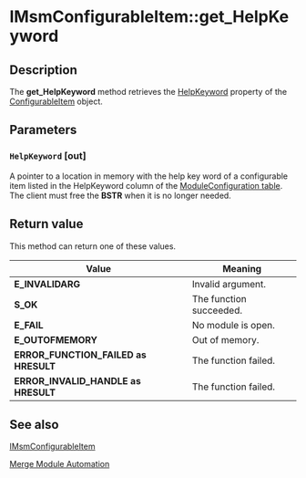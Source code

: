 # IMsmConfigurableItem::get_HelpKeyword

## Description

The
**get_HelpKeyword** method retrieves the
[HelpKeyword](https://learn.microsoft.com/windows/desktop/Msi/configurableitem-helpkeyword) property of the
[ConfigurableItem](https://learn.microsoft.com/windows/desktop/Msi/configurableitem-object) object.

## Parameters

### `HelpKeyword` [out]

A pointer to a location in memory with the help key word of a configurable item listed in the HelpKeyword column of the
[ModuleConfiguration table](https://learn.microsoft.com/windows/desktop/Msi/moduleconfiguration-table). The client must free the **BSTR** when it is no longer needed.

## Return value

This method can return one of these values.

| Value | Meaning |
| --- | --- |
| **E_INVALIDARG** | Invalid argument. |
| **S_OK** | The function succeeded. |
| **E_FAIL** | No module is open. |
| **E_OUTOFMEMORY** | Out of memory. |
| **ERROR_FUNCTION_FAILED as HRESULT** | The function failed. |
| **ERROR_INVALID_HANDLE as HRESULT** | The function failed. |

## See also

[IMsmConfigurableItem](https://learn.microsoft.com/windows/desktop/api/mergemod/nn-mergemod-imsmconfigurableitem)

[Merge Module Automation](https://learn.microsoft.com/windows/desktop/Msi/merge-module-automation)